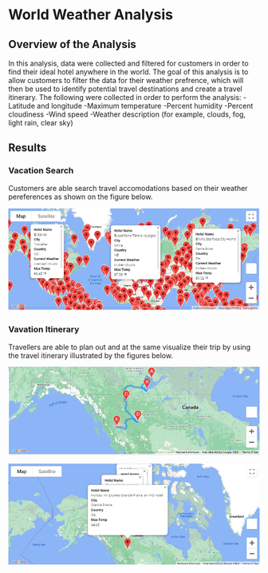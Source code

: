 # World Weather Analysis

## Overview of the Analysis
In this analysis, data were collected and filtered for customers in order to find their ideal hotel anywhere in the world. The goal of this analysis is to allow customers to filter the data for their weather prefrence, which will then be used to identify potential travel destinations and create a travel itinerary. The following were collected in order to perform the analysis:
  -Latitude and longitude
  -Maximum temperature
  -Percent humidity
  -Percent cloudiness
  -Wind speed
  -Weather description (for example, clouds, fog, light rain, clear sky)

## Results

### Vacation Search
Customers are able search travel accomodations based on their weather pereferences as shown on the figure below.

![WeatherPy Vacation Map Snapshot](https://github.com/kntln/World_Weather_Analysis/blob/main/Vacation_Search/WeatherPy_vacation_map.png)

### Vavation Itinerary
Travellers are able to plan out and at the same visualize their trip by using the travel itinerary illustrated by the figures below.

![WeatherPy Travel Map Snapshot](https://github.com/kntln/World_Weather_Analysis/blob/main/Vacation_Itinerary/WeatherPy_travel_map.png)

![WeatherPy Travel Markers Snapshot](https://github.com/kntln/World_Weather_Analysis/blob/main/Vacation_Itinerary/WeatherPy_travel_map_markers.png)


